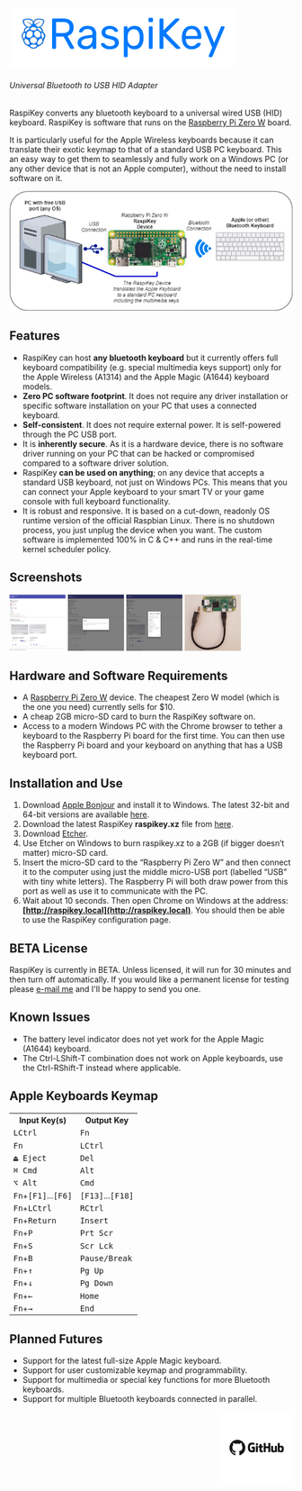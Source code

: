 ![raspikey-logo](images/raspikey-logo.png)
###### Universal Bluetooth to USB HID Adapter

RaspiKey converts any bluetooth keyboard to a universal wired USB (HID) keyboard. RaspiKey is software that runs on the [Raspberry Pi Zero W](https://www.raspberrypi.org/products/raspberry-pi-zero-w/) board.

It is particularly useful for the Apple Wireless keyboards because it can translate their exotic keymap to that of a standard USB PC keyboard. This an easy way to get them to seamlessly and fully work on a Windows PC (or any other device that is not an Apple computer), without the need to install software on it.

![raspikey-diagram](images/raspikey-diagram.png)

Features
--------

*   RaspiKey can host **any bluetooth keyboard** but it currently offers full keyboard compatibility (e.g. special multimedia keys support) only for the Apple Wireless (A1314) and the Apple Magic (A1644) keyboard models.
*   **Zero PC software footprint**. It does not require any driver installation or specific software installation on your PC that uses a connected keyboard.
*   **Self-consistent**. It does not require external power. It is self-powered through the PC USB port.
*   It is **inherently secure**. As it is a hardware device, there is no software driver running on your PC that can be hacked or compromised compared to a software driver solution.
*   RaspiKey **can be used on anything**; on any device that accepts a standard USB keyboard, not just on Windows PCs. This means that you can connect your Apple keyboard to your smart TV or your game console with full keyboard functionality.
*   It is robust and responsive. It is based on a cut-down, readonly OS runtime version of the official Raspbian Linux. There is no shutdown process, you just unplug the device when you want. The custom software is implemented 100% in C & C++ and runs in the real-time kernel scheduler policy. 

Screenshots
-----------

<a href="images/shot1.png"><img width="100" height="100" src="images/shot1_tn.png"></a>
<a href="images/shot2.png"><img width="100" height="100" src="images/shot2_tn.png"></a>
<a href="images/shot3.png"><img width="100" height="100" src="images/shot3_tn.png"></a>
<a href="images/shot4.jpg"><img width="100" height="100" src="images/shot4_tn.jpg"></a>


Hardware and Software Requirements
----------------------------------

*   A [Raspberry Pi Zero W](https://www.raspberrypi.org/products/raspberry-pi-zero-w/) device. The cheapest Zero W model (which is the one you need) currently sells for $10.
*   A cheap 2GB micro-SD card to burn the RaspiKey software on.
*   Access to a modern Windows PC with the Chrome browser to tether a keyboard to the Raspberry Pi board for the first time. You can then use the Raspberry Pi board and your keyboard on anything that has a USB keyboard port.

Installation and Use
--------------------

1.  Download [Apple Bonjour](https://developer.apple.com/bonjour/) and install it to Windows. The latest 32-bit and 64-bit versions are available [here](https://github.com/samartzidis/RaspiKey/tree/master/utilities).
2.  Download the latest RaspiKey **raspikey.xz** file from [here](https://github.com/samartzidis/RaspiKey/releases).
3.  Download [Etcher](https://etcher.io/).
4.  Use Etcher on Windows to burn raspikey.xz to a 2GB (if bigger doesn’t matter) micro-SD card.
5.  Insert the micro-SD card to the “Raspberry Pi Zero W” and then connect it to the computer using just the middle micro-USB port (labelled “USB” with tiny white letters). The Raspberry Pi will both draw power from this port as well as use it to communicate with the PC.
6.  Wait about 10 seconds. Then open Chrome on Windows at the address: **[http://raspikey.local](http://raspikey.local)**. You should then be able to use the RaspiKey configuration page.

BETA License
-------
RaspiKey is currently in BETA. Unless licensed, it will run for 30 minutes and then turn off automatically. If you would like a permanent license for testing please [e-mail me](https://github.com/samartzidis) and I'll be happy to send you one.

Known Issues
------------

*   The battery level indicator does not yet work for the Apple Magic (A1644) keyboard.
*   The Ctrl-LShift-T combination does not work on Apple keyboards, use the Ctrl-RShift-T instead where applicable.

Apple Keyboards Keymap
----------------------

<table>
    <tr>
      <th>Input Key(s)</th>
      <th>Output Key</th>
    </tr>
    <tr>
      <td><kbd>LCtrl</kbd></td><td><kbd>Fn</kbd></td>
    </tr>
    <tr>
      <td><kbd>Fn</kbd></td><td><kbd>LCtrl</kbd></td>
    </tr>
    <tr>
      <td><kbd>⏏︎ Eject</kbd></td><td><kbd>Del</kbd></td>
    </tr>
    <tr>
      <td><kbd>⌘ Cmd</kbd></td><td><kbd>Alt</kbd></td>
    </tr>    
    <tr>
      <td><kbd>⌥ Alt</kbd></td><td><kbd>Cmd</kbd></td>
    </tr>    
    <tr>
      <td><kbd>Fn</kbd>+<kbd>[F1]</kbd>...<kbd>[F6]</kbd></td><td><kbd>[F13]</kbd>...<kbd>[F18]</kbd></td>
    </tr>
    <tr>
      <td><kbd>Fn</kbd>+<kbd>LCtrl</kbd></td><td><kbd>RCtrl</kbd></td>
    </tr>
    <tr>
      <td><kbd>Fn</kbd>+<kbd>Return</kbd></td><td><kbd>Insert</kbd></td>
    </tr>
    <tr>
      <td><kbd>Fn</kbd>+<kbd>P</kbd></td><td><kbd>Prt Scr</kbd></td>
    </tr>
    <tr>
      <td><kbd>Fn</kbd>+<kbd>S</kbd></td><td><kbd>Scr Lck</kbd></td>
    </tr>
    <tr>
      <td><kbd>Fn</kbd>+<kbd>B</kbd></td><td><kbd>Pause/Break</kbd></td>
    </tr>
    <tr>
      <td><kbd>Fn</kbd>+<kbd>&uarr;</kbd></td><td><kbd>Pg Up</kbd></td>
    </tr>
    <tr>
      <td><kbd>Fn</kbd>+<kbd>&darr;</kbd></td><td><kbd>Pg Down</kbd></td>
    </tr>
    <tr>
      <td><kbd>Fn</kbd>+<kbd>&larr;</kbd></td><td><kbd>Home</kbd></td>
    </tr>
    <tr>
      <td><kbd>Fn</kbd>+<kbd>&rarr;</kbd></td><td><kbd>End</kbd></td>
    </tr>
  </table>

Planned Futures
---------------

*   Support for the latest full-size Apple Magic keyboard.
*   Support for user customizable keymap and programmability.
*   Support for multimedia or special key functions for more Bluetooth keyboards.
*   Support for multiple Bluetooth keyboards connected in parallel.


<a href="https://github.com/samartzidis/RaspiKey"><img align="right" src="images/github-small.png"/></a>